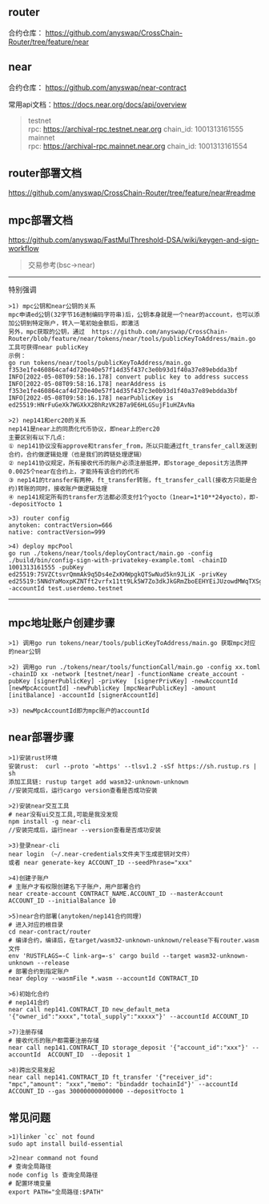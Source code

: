 ## router
合约仓库： https://github.com/anyswap/CrossChain-Router/tree/feature/near

## near
合约仓库： https://github.com/anyswap/near-contract 

常用api文档：https://docs.near.org/docs/api/overview

> testnet  
rpc:  https://archival-rpc.testnet.near.org
chain_id:  1001313161555  
> mainnet  
rpc: https://archival-rpc.mainnet.near.org
chain_id: 1001313161554

## router部署文档 
https://github.com/anyswap/CrossChain-Router/tree/feature/near#readme
## mpc部署文档 
https://github.com/anyswap/FastMulThreshold-DSA/wiki/keygen-and-sign-workflow

> 交易参考(bsc->near)  

***
特别强调  
```text
>1) mpc公钥和near公钥的关系  
mpc申请ed公钥(32字节16进制编码字符串)后，公钥本身就是一个near的account，也可以添加公钥到特定账户，转入一笔初始金额后，即激活  
另外，mpc获取的公钥，通过  https://github.com/anyswap/CrossChain-Router/blob/feature/near/tokens/near/tools/publicKeyToAddress/main.go  工具可获得near publicKey  
示例：  
go run tokens/near/tools/publicKeyToAddress/main.go f353e1fe460864caf4d720e40e57f14d35f437c3e0b93d1f40a37e89ebdda3bf
INFO[2022-05-08T09:58:16.178] convert public key to address success        
INFO[2022-05-08T09:58:16.178] nearAddress is f353e1fe460864caf4d720e40e57f14d35f437c3e0b93d1f40a37e89ebdda3bf 
INFO[2022-05-08T09:58:16.178] nearPublicKey is ed25519:HNrFuGeXk7WGXkX2BhRzVK2B7a9E6HLGSujF1uHZAvNa
```
```text
>2) nep141和erc20的关系  
nep141是near上的同质化代币协议，即near上的erc20  
主要区别有以下几点:  
① nep141协议没有approve和transfer_from，所以只能通过ft_transfer_call发送到合约，合约做逻辑处理（也是我们的跨链处理逻辑）  
② nep141协议规定，所有接收代币的账户必须注册抵押，即storage_deposit方法质押0.0025个near在合约上，才能持有该合约的代币  
③ nep141的transfer有两种，ft_transfer转账，ft_transfer_call(接收方只能是合约)转账的同时，接收账户做逻辑处理  
④ nep141规定所有的transfer方法都必须支付1个yocto（1near=1*10**24yocto），即--depositYocto 1
```
```text
>3) router config  
anytoken: contractVersion=666
native: contractVersion=999
```
```text
>4) deploy mpcPool
go run ./tokens/near/tools/deployContract/main.go -config ./build/bin/config-sign-with-privatekey-example.toml -chainID 1001313161555 -pubKey ed25519:7SVZCtsvrQmmAk9q5Ds4eZxKHWpgkQTSwNud5kn9JLiK -privKey ed25519:5NNdYaMoxpKZNTft2vrfx11tt9Lk5W7Zo3dkJkGRmZboEEHYEiJUzowdMWqTXSgfMKQcWNmD17zTdXrViRCsmTmH -accountId test.userdemo.testnet
```
***

## mpc地址账户创建步骤
```text
>1) 调用go run tokens/near/tools/publicKeyToAddress/main.go 获取mpc对应的near公钥
```
```text
>2) 调用go run ./tokens/near/tools/functionCall/main.go -config xx.toml -chainID xx -network [testnet/near] -functionName create_account -pubKey [signerPublicKey] -privKey  [signerPrivKey] -newAccountId [newMpcAccountId] -newPublicKey [mpcNearPublicKey] -amount [initBalance] -accountId [signerAccountId]
```
```text
>3) newMpcAccountId即为mpc账户的accountId
```

## near部署步骤
```text
>1)安装rust环境
安装rust:  curl --proto '=https' --tlsv1.2 -sSf https://sh.rustup.rs | sh  
添加工具链: rustup target add wasm32-unknown-unknown  
//安装完成后，运行cargo version查看是否成功安装
```

```text
>2)安装near交互工具 
# near没有ui交互工具,可能是我没发现
npm install -g near-cli  
//安装完成后，运行near --version查看是否成功安装
``` 

```text
>3)登录near-cli
near login （~/.near-credentials文件夹下生成密钥对文件）
或者 near generate-key ACCOUNT_ID --seedPhrase="xxx"
```

```text
>4)创建子账户  
# 主账户才有权限创建名下子账户，用户部署合约
near create-account CONTRACT_NAME.ACCOUNT_ID --masterAccount ACCOUNT_ID --initialBalance 10
```

```text
>5)near合约部署(anytoken/nep141合约同理)  
# 进入对应的根目录
cd near-contract/router
# 编译合约，编译后，在target/wasm32-unknown-unknown/release下有router.wasm文件
env 'RUSTFLAGS=-C link-arg=-s' cargo build --target wasm32-unknown-unknown --release 
# 部署合约到指定账户
near deploy --wasmFile *.wasm --accountId CONTRACT_ID
```

```text
>6)初始化合约  
# nep141合约
near call nep141.CONTRACT_ID new_default_meta '{"owner_id":"xxxx","total_supply":"xxxxx"}' --accountId ACCOUNT_ID 
```

```text
>7)注册存储
# 接收代币的账户都需要注册存储
near call nep141.CONTRACT_ID storage_deposit '{"account_id":"xxx"}' --accountId  ACCOUNT_ID  --deposit 1
```

```text
>8)跨出交易发起
near call nep141.CONTRACT_ID ft_transfer '{"receiver_id": "mpc","amount": "xxx","memo": "bindaddr tochainId"}' --accountId ACCOUNT_ID --gas 300000000000000 --depositYocto 1
```

## 常见问题
```text
>1)linker `cc` not found  
sudo apt install build-essential
```
```text
>2)near command not found  
# 查询全局路径
node config ls 查询全局路径
# 配置环境变量
export PATH="全局路径:$PATH"
```


  
